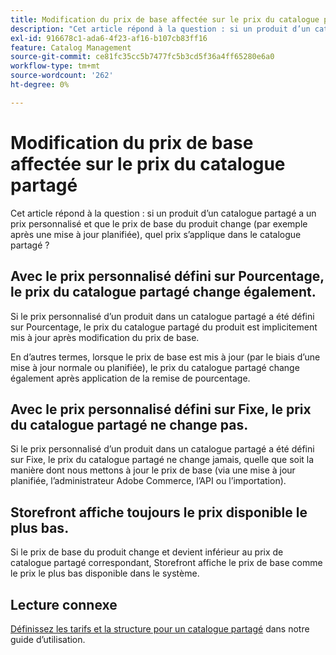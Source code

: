 ```yaml
---
title: Modification du prix de base affectée sur le prix du catalogue partagé
description: "Cet article répond à la question : si un produit d’un catalogue partagé a un prix personnalisé et que le prix de base du produit change (par exemple après une mise à jour planifiée), quel prix s’applique dans le catalogue partagé ?"
exl-id: 916678c1-ada6-4f23-af16-b107cb83ff16
feature: Catalog Management
source-git-commit: ce81fc35cc5b7477fc5b3cd5f36a4ff65280e6a0
workflow-type: tm+mt
source-wordcount: '262'
ht-degree: 0%

---
```


# Modification du prix de base affectée sur le prix du catalogue partagé

Cet article répond à la question : si un produit d’un catalogue partagé a un prix personnalisé et que le prix de base du produit change (par exemple après une mise à jour planifiée), quel prix s’applique dans le catalogue partagé ?

## Avec le prix personnalisé défini sur Pourcentage, le prix du catalogue partagé change également.

Si le prix personnalisé d’un produit dans un catalogue partagé a été défini sur Pourcentage, le prix du catalogue partagé du produit est implicitement mis à jour après modification du prix de base.

En d’autres termes, lorsque le prix de base est mis à jour (par le biais d’une mise à jour normale ou planifiée), le prix du catalogue partagé change également après application de la remise de pourcentage.

## Avec le prix personnalisé défini sur Fixe, le prix du catalogue partagé ne change pas.

Si le prix personnalisé d’un produit dans un catalogue partagé a été défini sur Fixe, le prix du catalogue partagé ne change jamais, quelle que soit la manière dont nous mettons à jour le prix de base (via une mise à jour planifiée, l’administrateur Adobe Commerce, l’API ou l’importation).

## Storefront affiche toujours le prix disponible le plus bas.

Si le prix de base du produit change et devient inférieur au prix de catalogue partagé correspondant, Storefront affiche le prix de base comme le prix le plus bas disponible dans le système.

## Lecture connexe

[Définissez les tarifs et la structure pour un catalogue partagé](https://experienceleague.adobe.com/docs/commerce-admin/b2b/shared-catalogs/define/catalog-shared-pricing-structure.html?lang=fr) dans notre guide d’utilisation.
